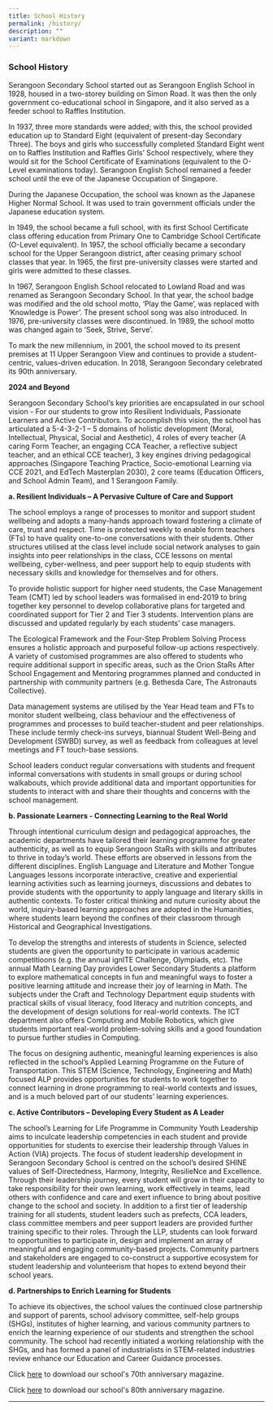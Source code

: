 ```yaml
---
title: School History
permalink: /history/
description: ""
variant: markdown
---
```

### School History

Serangoon Secondary School started out as Serangoon English School in 1928, housed in a two-storey building on Simon Road. It was then the only government co-educational school in Singapore, and it also served as a feeder school to Raffles Institution.

In 1937, three more standards were added; with this, the school provided education up to Standard Eight (equivalent of present-day Secondary Three). The boys and girls who successfully completed Standard Eight went on to Raffles Institution and Raffles Girls’ School respectively, where they would sit for the School Certificate of Examinations (equivalent to the O-Level examinations today). Serangoon English School remained a feeder school until the eve of the Japanese Occupation of Singapore.

During the Japanese Occupation, the school was known as the Japanese Higher Normal School. It was used to train government officials under the Japanese education system.

In 1949, the school became a full school, with its first School Certificate class offering education from Primary One to Cambridge School Certificate (O-Level equivalent). In 1957, the school officially became a secondary school for the Upper Serangoon district, after ceasing primary school classes that year. In 1965, the first pre-university classes were started and girls were admitted to these classes.

In 1967, Serangoon English School relocated to Lowland Road and was renamed as Serangoon Secondary School. In that year, the school badge was modified and the old school motto, ‘Play the Game’, was replaced with ‘Knowledge is Power’. The present school song was also introduced. In 1976, pre-university classes were discontinued. In 1989, the school motto was changed again to ‘Seek, Strive, Serve’.

To mark the new millennium, in 2001, the school moved to its present premises at 11 Upper Serangoon View and continues to provide a student-centric, values-driven education. In 2018, Serangoon Secondary celebrated its 90th anniversary.

**2024 and Beyond**

Serangoon Secondary School’s key priorities are encapsulated in our school vision - For our students to grow into Resilient Individuals, Passionate Learners and Active Contributors. To accomplish this vision, the school has articulated a 5-4-3-2-1 – 5 domains of holistic development (Moral, Intellectual, Physical, Social and Aesthetic), 4 roles of every teacher (A caring Form Teacher, an engaging CCA Teacher, a reflective subject teacher, and an ethical CCE teacher), 3 key engines driving pedagogical approaches (Singapore Teaching Practice, Socio-emotional Learning via CCE 2021, and EdTech Masterplan 2030), 2 core teams (Education Officers, and School Admin Team), and 1 Serangoon Family.

**a.	Resilient Individuals – A Pervasive Culture of Care and Support**

The school employs a range of processes to monitor and support student wellbeing and adopts a many-hands approach toward fostering a climate of care, trust and respect.  Time is protected weekly to enable form teachers (FTs) to have quality one-to-one conversations with their students. Other structures utilised at the class level include social network analyses to gain insights into peer relationships in the class, CCE lessons on mental wellbeing, cyber-wellness, and peer support help to equip students with necessary skills and knowledge for themselves and for others. 

To provide holistic support for higher need students, the Case Management Team (CMT) led by school leaders was formalised in end-2019 to bring together key personnel to develop collaborative plans for targeted and coordinated support for Tier 2 and Tier 3 students. Intervention plans are discussed and updated regularly by each students’ case managers. 

The Ecological Framework and the Four-Step Problem Solving Process  ensures a holistic approach and purposeful follow-up actions respectively. A variety of customised programmes are also offered to students who require additional support in specific areas, such as the Orion StaRs After School Engagement and Mentoring programmes planned and conducted in partnership with community partners (e.g. Bethesda Care, The Astronauts Collective).

Data management systems are utilised by the Year Head team and FTs to monitor student wellbeing, class behaviour and the effectiveness of programmes and processes to build teacher-student and peer relationships. These include termly check-ins surveys, biannual Student Well-Being and Development (SWBD) survey, as well as feedback from colleagues at level meetings and FT touch-base sessions. 

School leaders conduct regular conversations with students and frequent informal conversations with students in small groups or during school walkabouts, which provide additional data and important opportunities for students to interact with and share their thoughts and concerns with the school management.

**b.	Passionate Learners - Connecting Learning to the Real World**

Through intentional curriculum design and pedagogical approaches, the academic departments have tailored their learning programme for greater authenticity, as well as to equip Serangoon StaRs with skills and attributes to thrive in today’s world. These efforts are observed in lessons from the different disciplines. English Language and Literature and Mother Tongue Languages lessons incorporate interactive, creative and experiential learning activities such as learning journeys, discussions and debates to provide students with the opportunity to apply language and literary skills in authentic contexts. To foster critical thinking and nuture curiosity about the world, inquiry-based learning approaches are adopted in the Humanities, where students learn beyond the confines of their classroom through Historical and Geographical Investigations. 

To develop the strengths and interests of students in Science, selected students are given the opportunity to participate in various academic competitioons (e.g. the annual ignITE Challenge, Olympiads, etc). The annual Math Learning Day provides Lower Secondary Students a platform to explore mathematical concepts in fun and meaningful ways to foster a positive learning attitude and increase their joy of learning in Math. The subjects under the Craft and Technology Department equip students with practical skills of visual literacy, food literacy and nutrition concepts, and the development of design solutions for real-world contexts. The ICT department also offers Computing and Mobile Robotics, which give students important real-world problem-solving skills and a good foundation to pursue further studies in Computing.

The focus on designing authentic, meaningful learning experiences is also reflected in the school’s Applied Learning Programme on the Future of Transportation. This STEM (Science, Technology, Engineering and Math) focused ALP provides opportunities for students to work together to connect learning in drone programming to real-world contexts and issues, and is a much beloved part of our students’ learning experiences.

**c.	Active Contributors – Developing Every Student as A Leader**

The school’s Learning for Life Programme in Community Youth Leadership aims to inculcate leadership competencies in each student and provide opportunities for students to exercise their leadership through Values in Action (VIA) projects. 
The focus of student leadership development in Serangoon Secondary School is centred on the school’s desired SHINE values of Self-Directedness, Harmony, Integrity, ResilieNce and Excellence. Through their leadership journey, every student will grow in their capacity to take responsibility for their own learning, work effectively in teams, lead others with confidence and care and exert influence to bring about positive change to the school and society. In addition to a first tier of leadership training for all students, student leaders such as prefects, CCA leaders, class committee members and peer support leaders are provided further training specific to their roles.
Through the LLP, students can look forward to opportunities to participate in, design and implement an array of meaningful and engaging community-based projects. Community partners and stakeholders are engaged to co-construct a supportive ecosystem for student leadership and volunteerism that hopes to extend beyond their school years.

**d.	Partnerships to Enrich Learning for Students**

To achieve its objectives, the school values the continued close partnership and support of parents, school advisory committee, self-help groups (SHGs), institutes of higher learning, and various community partners to enrich the learning experience of our students and strengthen the school community. The school had recently initiated a working relationship with the SHGs, and has formed a panel of industrialists in STEM-related industries review enhance our Education and Career Guidance processes.

Click [here](https://drive.google.com/file/d/1dsASdpE0p87QPksObKo1-QtBv-WAKMkM/view?usp=sharing) to download our school's 70th anniversary magazine.

Click [here](https://drive.google.com/file/d/1Ha1pfBE7na9GLQ6sh-cEWpKfYgbvq8Lg/view?usp=sharing) to download our school's 80th anniversary magazine.

<hr>